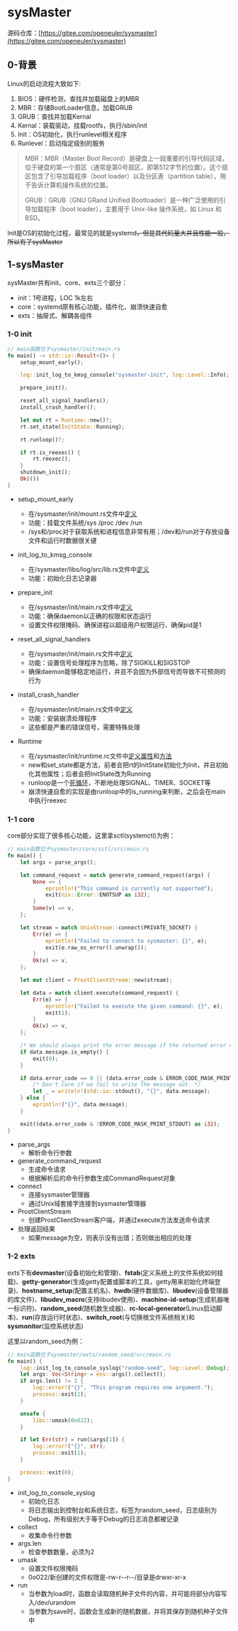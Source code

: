 # sysMaster

源码仓库：[https://gitee.com/openeuler/sysmaster](https://gitee.com/openeuler/sysmaster)

## 0-背景

Linux的启动流程大致如下:

1. BIOS：硬件检测，查找并加载磁盘上的MBR
2. MBR：存储BootLoader信息，加载GRUB
3. GRUB：查找并加载Kernal
4. Kernal：装载驱动，挂载rootfs，执行/sbin/init
5. Init：OS初始化，执行runlevel相关程序
6. Runlevel：启动指定级别的服务

> MBR：MBR（Master Boot Record）是硬盘上一段重要的引导代码区域，位于硬盘的第一个扇区（通常是第0号扇区，即第512字节的位置）。这个扇区包含了引导加载程序（boot loader）以及分区表（partition table），用于告诉计算机操作系统的位置。
>
> GRUB：GRUB（GNU GRand Unified Bootloader）是一种广泛使用的引导加载程序（boot loader），主要用于 Unix-like 操作系统，如 Linux 和 BSD。

Init是OS的初始化过程，最常见的就是systemd~~，但是其代码量大并且性能一般，所以有了sysMaster~~

## 1-sysMaster

sysMaster共有init、core、exts三个部分：

* init：1号进程，LOC 1k左右
* core：systemd原有核心功能，插件化、崩溃快速自愈
* exts：抽屉式、解耦各组件

### 1-0 init

```rust
// main函数位于sysmaster/init/main.rs
fn main() -> std::io::Result<()> {
    setup_mount_early();

    log::init_log_to_kmsg_console("sysmaster-init", log::Level::Info);

    prepare_init();

    reset_all_signal_handlers();
    install_crash_handler();

    let mut rt = Runtime::new()?;
    rt.set_state(InitState::Running);

    rt.runloop()?;

    if rt.is_reexec() {
        rt.reexec();
    }
    shutdown_init();
    Ok(())
}
```

* setup_mount_early

  * 在/sysmaster/init/mount.rs文件中[定义](image/sysMaster/setup_mount_early.png)
  * 功能：挂载文件系统/sys /proc /dev /run
  * /sys和/proc对于获取系统和进程信息非常有用；/dev和/run对于存放设备文件和运行时数据很关键
* init_log_to_kmsg_console

  * 在/sysmaster/libs/log/src/lib.rs文件中[定义](image/sysMaster/init_log_to_kmsg_console.png)
  * 功能：初始化日志记录器
* prepare_init

  * 在/sysmaster/init/main.rs文件中[定义](image/sysMaster/prepare_init.png)
  * 功能：确保daemon以正确的权限和状态运行
  * 设置文件权限掩码、确保进程以超级用户权限运行、确保pid是1
* reset_all_signal_handlers

  * 在/sysmaster/init/main.rs文件中[定义](image/sysMaster/reset_all_signal_handlers.png)
  * 功能：设置信号处理程序为忽略，除了SIGKILL和SIGSTOP
  * 确保daemon能够稳定地运行，并且不会因为外部信号而导致不可预测的行为
* install_crash_handler

  * 在/sysmaster/init/main.rs文件中[定义](image/sysMaster/install_crash_handler.png)
  * 功能：安装崩溃处理程序
  * 这些都是严重的错误信号，需要特殊处理
* Runtime

  * 在/sysmaster/init/runtime.rc文件中[定义属性](image/sysMaster/runtime-0.png)和[方法](image/sysMaster/runtime-1.png)
  * new和set_state都是方法，前者会把rt的InitState初始化为Init，并且初始化其他属性；后者会把InitState改为Running
  * runloop是一个[死循环](image/sysMaster/runtime-runloop.png)，不断地处理SIGNAL、TIMER、SOCKET等
  * 崩溃快速自愈的实现是由runloop中的is_running来判断，之后会在main中执行reexec

### 1-1 core

core部分实现了很多核心功能，这里拿sctl(systemctl)为例：

```rust
// main函数位于sysmaster/core/sctl/src/main.rs
fn main() {
    let args = parse_args();

    let command_request = match generate_command_request(args) {
        None => {
            eprintln!("This command is currently not supported");
            exit(nix::Error::ENOTSUP as i32);
        }
        Some(v) => v,
    };

    let stream = match UnixStream::connect(PRIVATE_SOCKET) {
        Err(e) => {
            eprintln!("Failed to connect to sysmaster: {}", e);
            exit(e.raw_os_error().unwrap());
        }
        Ok(v) => v,
    };

    let mut client = ProstClientStream::new(stream);

    let data = match client.execute(command_request) {
        Err(e) => {
            eprintln!("Failed to execute the given command: {}", e);
            exit(1);
        }
        Ok(v) => v,
    };

    /* We should always print the error message if the returned error code is not 0. */
    if data.message.is_empty() {
        exit(0);
    }

    if data.error_code == 0 || (data.error_code & ERROR_CODE_MASK_PRINT_STDOUT != 0) {
        /* Don't care if we fail to write the message out. */
        let _ = writeln!(std::io::stdout(), "{}", data.message);
    } else {
        eprintln!("{}", data.message);
    }

    exit((data.error_code & !ERROR_CODE_MASK_PRINT_STDOUT) as i32);
}
```

* parse_args
  * 解析命令行参数
* generate_command_request
  * 生成命令请求
  * 根据解析后的命令行参数生成CommandRequest对象
* connect
  * 连接sysmaster管理器
  * 通过Unix域套接字连接到sysmaster管理器
* ProstClientStream
  * 创建ProstClientStream客户端，并通过execute方法发送命令请求
* 处理返回结果
  * 如果message为空，则表示没有出错；否则做出相应的处理

### 1-2 exts

exts下有**devmaster**(设备初始化和管理)、**fstab**(定义系统上的文件系统如何挂载)、**getty-generator**(生成getty配置或脚本的工具，getty用来初始化终端登录)、**hostname_setup**(配置主机名)、**hwdb**(硬件数据库)、**libudev**(设备管理器的库文件)、**libudev_macro**(支持libudev使用)、**machine-id-setup**(生成机器唯一标识符)、**random_seed**(随机数生成器)、**rc-local-generator**(Linux启动脚本)、**run**(存放运行时状态)、**switch_root**(与切换根文件系统相关)和**sysmonitor**(监控系统状态)

这里以random_seed为例：

```rust
// main函数位于sysmaster/exts/random_seed/src/main.rs
fn main() {
    log::init_log_to_console_syslog("random-seed", log::Level::Debug);
    let args: Vec<String> = env::args().collect();
    if args.len() != 2 {
        log::error!("{}", "This program requires one argument.");
        process::exit(1);
    }

    unsafe {
        libc::umask(0o022);
    }

    if let Err(str) = run(&args[1]) {
        log::error!("{}", str);
        process::exit(1);
    }

    process::exit(0);
}
```

* init_log_to_console_syslog
  * 初始化日志
  * 将日志输出到控制台和系统日志，标签为random_seed，日志级别为Debug，所有级别大于等于Debug的日志消息都被记录
* collect
  * 收集命令行参数
* args.len
  * 检查参数数量，必须为2
* umask
  * 设置文件权限掩码
  * 0o022/新创建的文件权限是-rw-r--r--/目录是drwxr-xr-x
* run
  * 当参数为load时，函数会读取随机种子文件的内容，并可能将部分内容写入/dev/urandom
  * 当参数为save时，函数会生成新的随机数据，并将其保存到随机种子文件中
